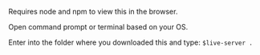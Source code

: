 Requires node and npm to view this in the browser.

Open command prompt or terminal based on your OS.


Enter  into the folder where you downloaded this and type: `$live-server .`